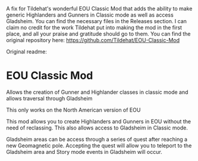 A fix for Tildehat's wonderful EOU Classic Mod that adds the ability to make generic Highlanders and Gunners in Classic mode as well as access Gladsheim.
You can find the necessary files in the Releases section.
I can claim no credit for the work Tildehat put into making the mod in the first place, and all your praise and gratitude should go to them.
You can find the original repository here: https://github.com/Tildehat/EOU-Classic-Mod

Original readme:

# EOU Classic Mod
 Allows the creation of Gunner and Highlander classes in classic mode and allows traversal through Gladsheim 


This only works on the North American version of EOU

This mod allows you to create Highlanders and Gunners in EOU without the need of reclassing. This also allows access to Gladsheim in Classic mode.

Gladsheim areas can be access through a series of quest after reaching a new Geomagnetic pole. Accepting the quest will allow you to teleport to the Gladsheim area and Story mode events in Gladsheim will occur.
